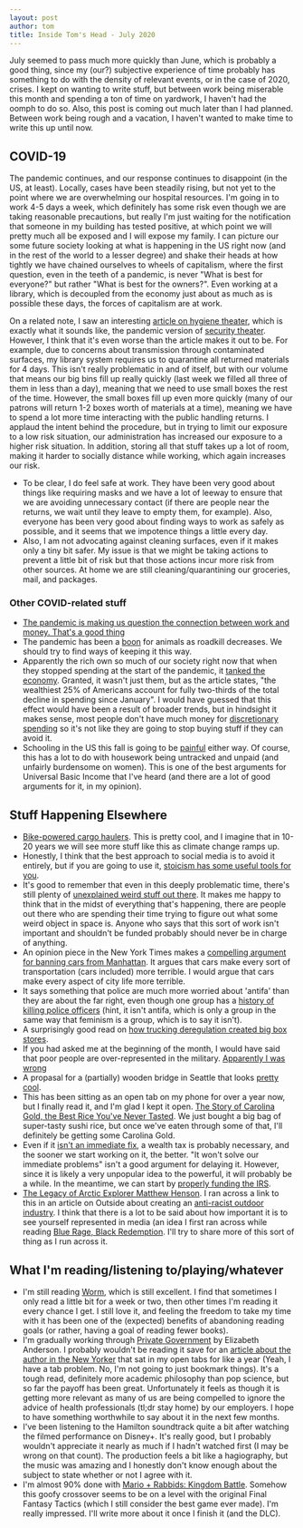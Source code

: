 ```yaml
---
layout: post
author: tom
title: Inside Tom's Head - July 2020
---
```

July seemed to pass much more quickly than June, which is probably a good thing, since my (our?) subjective experience of time probably has something to do with the density of relevant events, or in the case of 2020, crises. I kept on wanting to write stuff, but between work being miserable this month and spending a ton of time on yardwork, I haven't had the oomph to do so. Also, this post is coming out much later than I had planned. Between work being rough and a vacation, I haven't wanted to make time to write this up until now.

## COVID-19

The pandemic continues, and our response continues to disappoint (in the US, at least). Locally, cases have been steadily rising, but not yet to the point where we are overwhelming our hospital resources. I'm going in to work 4-5 days a week, which definitely has some risk even though we are taking reasonable precautions, but really I'm just waiting for the notification that someone in my building has tested positive, at which point we will pretty much all be exposed and I will expose my family. I can picture our some future society looking at what is happening in the US right now (and in the rest of the world to a lesser degree) and shake their heads at how tightly we have chained ourselves to wheels of capitalism, where the first question, even in the teeth of a pandemic, is never "What is best for everyone?" but rather "What is best for the owners?". Even working at a library, which is decoupled from the economy just about as much as is possible these days, the forces of capitalism are at work.

On a related note, I saw an interesting [article on hygiene theater](https://www.theatlantic.com/ideas/archive/2020/07/scourge-hygiene-theater/614599/), which is exactly what it sounds like, the pandemic version of [security theater](https://en.m.wikipedia.org/wiki/Security_theater). However, I think that it's even worse than the article makes it out to be. For example, due to concerns about transmission through contaminated surfaces, my library system requires us to quarantine all returned materials for 4 days. This isn't really problematic in and of itself, but with our volume that means our big bins fill up really quickly (last week we filled all three of them in less than a day), meaning that we need to use small boxes the rest of the time. However, the small boxes fill up even more quickly (many of our patrons will return 1-2 boxes worth of materials at a time), meaning we have to spend a lot more time interacting with the public handling returns. I applaud the intent behind the procedure, but in trying to limit our exposure to a low risk situation, our administration has increased our exposure to a higher risk situation. In addition, storing all that stuff takes up a lot of room, making it harder to socially distance while working, which again increases our risk.
- To be clear, I do feel safe at work. They have been very good about things like requiring masks and we have a lot of leeway to ensure that we are avoiding unnecessary contact (if there are people near the returns, we wait until they leave to empty them, for example). Also, everyone has been very good about finding ways to work as safely as possible, and it seems that we impotence things a little every day.
- Also, I am not advocating against cleaning surfaces, even if it makes only a tiny bit safer. My issue is that we might be taking actions to prevent a little bit of risk but that those actions incur more risk from other sources. At home we are still cleaning/quarantining our groceries, mail, and packages.

### Other COVID-related stuff

- [The pandemic is making us question the connection between work and money. That's a good thing](https://www.salon.com/2020/07/19/the-pandemic-is-making-us-question-the-connection-between-work-and-money-thats-a-good-thing/)
- The pandemic has been a [boon](https://www.theatlantic.com/science/archive/2020/07/pandemic-roadkill/613852/) for animals as roadkill decreases. We should try to find ways of keeping it this way.
- Apparently the rich own so much of our society right now that when they stopped spending at the start of the pandemic, it [tanked the economy](https://www.npr.org/2020/06/17/878946307/the-rich-have-stopped-spending-and-thats-tanked-the-economy). Granted, it wasn't just them, but as the article states, "the wealthiest 25% of Americans account for fully two-thirds of the total decline in spending since January". I would have guessed that this effect would have been a result of broader trends, but in hindsight it makes sense, most people don't have much money for [discretionary spending](https://www.pewtrusts.org/en/research-and-analysis/issue-briefs/2016/03/household-expenditures-and-income) so it's not like they are going to stop buying stuff if they can avoid it.
- Schooling in the US this fall is going to be [painful](https://www.thenation.com/article/society/covid-schools-reopening/) either way. Of course, this has a lot to do with housework being untracked and unpaid (and unfairly burdensome on women). This is one of the best arguments for Universal Basic Income that I've heard (and there are a lot of good arguments for it, in my opinion).

## Stuff Happening Elsewhere

- [Bike-powered cargo haulers](https://mass.streetsblog.org/2020/07/06/meet-the-pedal-people-northamptons-bike-powered-trash-haulers/). This is pretty cool, and I imagine that in 10-20 years we will see more stuff like this as climate change ramps up.
- Honestly, I think that the best approach to social media is to avoid it entirely, but if you are going to use it, [stoicism has some useful tools for you](https://medium.com/stoicism-philosophy-as-a-way-of-life/how-to-be-stoic-on-social-media-7e5450c8984).
- It's good to remember that even in this deeply problematic time, there's still plenty of [unexplained weird stuff out there](https://www.livescience.com/circular-radio-objects-space.html). It makes me happy to think that in the midst of everything that's happening, there are people out there who are spending their time trying to figure out what some weird object in space is. Anyone who says that this sort of work isn't important and shouldn't be funded probably should never be in charge of anything.
- An opinion piece in the New York Times makes a [compelling argument for banning cars from Manhattan](https://www.nytimes.com/2020/07/09/opinion/sunday/ban-cars-manhattan-cities.html). It argues that cars make every sort of transportation (cars included) more terrible. I would argue that cars make every aspect of city life more terrible.
- It says something that police are much more worried about 'antifa' than they are about the far right, even though one group has a [history of killing police officers](https://theintercept.com/2020/07/15/george-floyd-protests-police-far-right-antifa/) (hint, it isn't antifa, which is only a group in the same way that feminism is a group, which is to say it isn't).
- A surprisingly good read on [how trucking deregulation created big box stores](https://www.businessinsider.com/truck-driver-pay-motor-carrier-act-retail-2020-7).
- If you had asked me at the beginning of the month, I would have said that poor people are over-represented in the military. [Apparently I was wrong](https://www.lawyersgunsmoneyblog.com/2020/07/the-military-demographic-conundrum)
- A propasal for a (partially) wooden bridge in Seattle that looks [pretty cool](https://www.seattlepi.com/local/transportation/article/west-seattle-bridge-wood-timber-replacement-15443454.php).
- This has been sitting as an open tab on my phone for over a year now, but I finally read it, and I'm glad I kept it open. [The Story of Carolina Gold, the Best Rice You've Never Tasted](https://www.seriouseats.com/2016/05/carolina-gold-heirloom-rice-anson-mills.html). We just bought a big bag of super-tasty sushi rice, but once we've eaten through some of that, I'll definitely be getting some Carolina Gold.
- Even if it [isn't an immediate fix](https://www.businessinsider.com/economists-taxing-billionaires-not-the-way-to-fund-coronavirus-relief-2020-7?utm_source=reddit.com), a wealth tax is probably necessary, and the sooner we start working on it, the better. "It won't solve our immediate problems" isn't a good argument for delaying it. However, since it is likely a very unpopular idea to the powerful, it will probably be a while. In the meantime, we can start by [properly funding the IRS](https://www.nydailynews.com/opinion/ny-oped-why-the-irs-needs-more-money-and-power-20191118-b4etmn23svc7lb53asyzjl66ya-story.html).
- [The Legacy of Arctic Explorer Matthew Henson](https://www.nationalgeographic.com/adventure/adventure-blog/2014/02/28/the-legacy-of-arctic-explorer-matthew-henson/). I ran across a link to this in an article on Outside about creating an [anti-racist outdoor industry](https://www.outsideonline.com/2415095/ayesha-mcgowan-anti-racist-outdoor-industry). I think that there is a lot to be said about how important it is to see yourself represented in media (an idea I first ran across while reading [Blue Rage, Black Redemption](https://www.worldcat.org/title/blue-rage-black-redemption-a-memoir/oclc/893132904). I'll try to share more of this sort of thing as I run across it.

## What I'm reading/listening to/playing/whatever

- I'm still reading [Worm](https://parahumans.wordpress.com/), which is still excellent. I find that sometimes I only read a little bit for a week or two, then other times I'm reading it every chance I get. I still love it, and feeling the freedom to take my time with it has been one of the (expected) benefits of abandoning reading goals (or rather, having a goal of reading fewer books).
- I'm gradually working through [Private Government](https://www.worldcat.org/title/private-government-how-employers-rule-our-lives-and-why-we-dont-talk-about-it/oclc/1051137981) by Elizabeth Anderson. I probably wouldn't be reading it save for an [article about the author in the New Yorker](https://www.newyorker.com/magazine/2019/01/07/the-philosopher-redefining-equality) that sat in my open tabs for like a year (Yeah, I have a tab problem. No, I'm not going to just bookmark things). It's a tough read, definitely more academic philosophy than pop science, but so far the payoff has been great. Unfortunately it feels as though it is getting more relevant as many of us are being compelled to ignore the advice of health professionals (tl;dr stay home) by our employers. I hope to have something worthwhile to say about it in the next few months.
- I've been listening to the Hamilton soundtrack quite a bit after watching the filmed performance on Disney+. It's really good, but I probably wouldn't appreciate it nearly as much if I hadn't watched first (I may be wrong on that count). The production feels a bit like a hagiography, but the music was amazing and I honestly don't know enough about the subject to state whether or not I agree with it.
- I'm almost 90% done with [Mario + Rabbids: Kingdom Battle](https://www.nintendo.com/games/detail/mario-rabbids-kingdom-battle-switch/). Somehow this goofy crossover seems to be on a level with the original Final Fantasy Tactics (which I still consider the best game ever made). I'm really impressed. I'll write more about it once I finish it (and the DLC).
